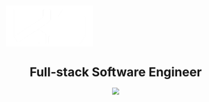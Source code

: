 <div style="display: flex">
<div align=center>
<img src="V4-(White).png" style="width: 200px" /> 
</div>
</div>
<div align=center>
  <h1>Full-stack Software Engineer</h1>
<img src="https://skills.thijs.gg/icons?i=html,css,js,react,nodejs,express,mongodb,figma"/>
</div>

<!--
**xhundo/xhundo** is a ✨ _special_ ✨ repository because its `README.md` (this file) appears on your GitHub profile.

Here are some ideas to get you started:

- 🔭 I’m currently working on ...
- 🌱 I’m currently learning ...
- 👯 I’m looking to collaborate on ...
- 🤔 I’m looking for help with ...
- 💬 Ask me about ...
- 📫 How to reach me: ...
- 😄 Pronouns: ...
- ⚡ Fun fact: ...
-->
